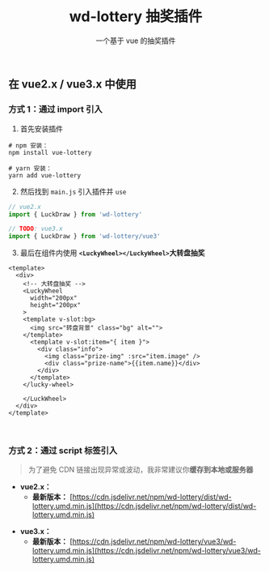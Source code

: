 
<div align="center">
  <h1>wd-lottery 抽奖插件</h1>
  <p>一个基于 vue 的抽奖插件</p>
</div>

<br />

## 在 vue2.x / vue3.x 中使用

### 方式 1：通过 import 引入

1. 首先安装插件

```shell
# npm 安装：
npm install vue-lottery

# yarn 安装：
yarn add vue-lottery
```

2. 然后找到 `main.js` 引入插件并 `use`

```js
// vue2.x
import { LuckDraw } from 'wd-lottery'

// TODO: vue3.x 
import { LuckDraw } from 'wd-lottery/vue3'
```

3. 最后在组件内使用 **`<LuckyWheel></LuckyWheel>`大转盘抽奖**

```vue
<template>
  <div>
    <!-- 大转盘抽奖 -->
    <LuckyWheel
      width="200px"
      height="200px"
    >
    <template v-slot:bg>
      <img src="转盘背景" class="bg" alt="">
    </template>
      <template v-slot:item="{ item }">
        <div class="info">
          <img class="prize-img" :src="item.image" />
          <div class="prize-name">{{item.name}}</div>
        </div>
      </template>
    </lucky-wheel>

    </LuckWheel>
  </div>
</template>
```

<br />

### 方式 2：通过 script 标签引入

> 为了避免 CDN 链接出现异常或波动，我非常建议你**缓存到本地或服务器**

- **vue2.x：**
  - **最新版本：** [https://cdn.jsdelivr.net/npm/wd-lottery/dist/wd-lottery.umd.min.js](https://cdn.jsdelivr.net/npm/wd-lottery/dist/wd-lottery.umd.min.js)

<span></span>

- **vue3.x：**
  - **最新版本：** [https://cdn.jsdelivr.net/npm/wd-lottery/vue3/wd-lottery.umd.min.js](https://cdn.jsdelivr.net/npm/wd-lottery/vue3/wd-lottery.umd.min.js)

